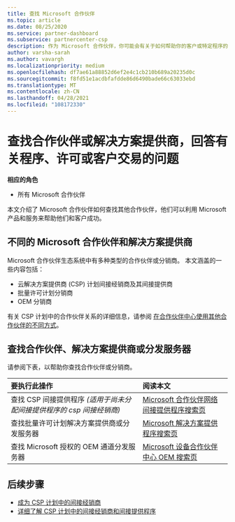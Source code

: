 ```yaml
---
title: 查找 Microsoft 合作伙伴
ms.topic: article
ms.date: 08/25/2020
ms.service: partner-dashboard
ms.subservice: partnercenter-csp
description: 作为 Microsoft 合作伙伴，你可能会有关于如何帮助你的客户或特定程序的问题。 查找其他可以帮助的合作伙伴。
author: varsha-sarah
ms.author: vavargh
ms.localizationpriority: medium
ms.openlocfilehash: df7ae61a88852d6ef2e4c1cb210b689a20235d0c
ms.sourcegitcommit: f8fd51e1acdbfafdde86d6490bade66c63033ebd
ms.translationtype: MT
ms.contentlocale: zh-CN
ms.lasthandoff: 04/28/2021
ms.locfileid: "108172330"
---
```

# <a name="find-a-partner-or-solution-provider-to-answer-questions-about-programs-licensing-or-customer-deals"></a>查找合作伙伴或解决方案提供商，回答有关程序、许可或客户交易的问题 

**相应的角色**

- 所有 Microsoft 合作伙伴

本文介绍了 Microsoft 合作伙伴如何查找其他合作伙伴，他们可以利用 Microsoft 产品和服务来帮助他们和客户成功。

## <a name="different-microsoft-partners-and-solution-providers"></a>不同的 Microsoft 合作伙伴和解决方案提供商

Microsoft 合作伙伴生态系统中有多种类型的合作伙伴或分销商。 本文涵盖的一些内容包括：

- 云解决方案提供商 (CSP) 计划间接经销商及其间接提供商
- 批量许可计划分销商
- OEM 分销商

有关 CSP 计划中的合作伙伴关系的详细信息，请参阅 [在合作伙伴中心使用其他合作伙伴的不同方式](work-with-other-partners.md)。

## <a name="find-a-partner-solution-provider-or-distributor"></a>查找合作伙伴、解决方案提供商或分发服务器

请参阅下表，以帮助你查找合作伙伴或分销商。

|要执行此操作  | 阅读本文  |
|:------------------|:--------------- |
|查找 CSP 间接提供程序 *(适用于尚未分配间接提供程序的 csp 间接经销商)* | [Microsoft 合作伙伴网络间接提供程序搜索页](https://partner.microsoft.com/membership/cloud-solution-provider/find-a-provider)  |
|查找批量许可计划解决方案提供商或分发服务器  | [Microsoft 解决方案提供程序搜索页](https://www.microsoft.com/solution-providers/home)  |
|查找 Microsoft 授权的 OEM 通道分发服务器  | [Microsoft 设备合作伙伴中心 OEM 搜索页](https://devicepartner.microsoft.com/connect/distributor)  |

## <a name="next-steps"></a>后续步骤

- [成为 CSP 计划中的间接经销商](https://partner.microsoft.com/licensing)
- [详细了解 CSP 计划中的间接经销商和间接提供程序](work-with-other-partners.md)